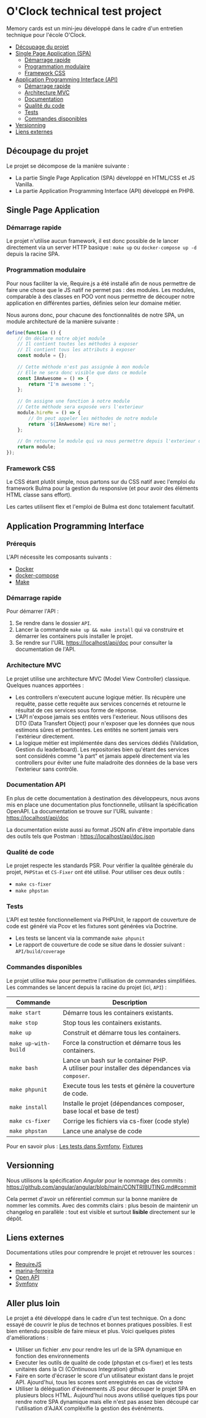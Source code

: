 # O'Clock technical test project
Memory cards est un mini-jeu développé dans le cadre d'un entretien technique pour l'école O'Clock.

- [Découpage du projet](#decoupage_projet)
- [Single Page Application (SPA)](#spa)
  - [Démarrage rapide](#spa_demarrage-rapide)
  - [Programmation modulaire](#spa_progammation_modulaire)
  - [Framework CSS](#spa_framework_css)
- [Application Programming Interface (API)](#api)
  - [Démarrage rapide](#api_demarrage_rapide) 
  - [Architecture MVC](#api_architecture) 
  - [Documentation](#api_documentation) 
  - [Qualité du code](#api_quality_tools) 
  - [Tests](#api_tests) 
  - [Commandes disponibles](#api_commands) 
- [Versionning](#versionning)
- [Liens externes](#spa_lien_externe)

## <a name="decoupage_projet"></a> Découpage du projet
Le projet se décompose de la manière suivante :
* La partie Single Page Application (SPA) développé en HTML/CSS et JS Vanilla.
* La partie Application Programming Interface (API) développé en PHP8.

## <a name="spa"></a> Single Page Application
### Démarrage rapide
Le projet n'utilise aucun framework, il est donc possible de le lancer directement via un server HTTP basique : `make up` ou `docker-compose up -d` depuis la racine SPA.

### <a name="spa_programmation_modulaire"></a> Programmation modulaire
Pour nous faciliter la vie, Require.js a été installé afin de nous permettre de faire une chose que le JS natif ne permet pas : des modules. Les modules, comparable à des classes en POO vont nous permettre de découper notre application en différentes parties, définies selon leur domaine métier.

Nous aurons donc, pour chacune des fonctionnalités de notre SPA, un module architecturé de la manière suivante :
```javascript
define(function () {
    // On déclare notre objet module
    // Il contient toutes les méthodes à exposer
    // Il contient tous les attributs à exposer
    const module = {};
    
    // Cette méthode n'est pas assignée à mon module
    // Elle ne sera donc visible que dans ce module
    const IAmAwesome = () => {
        return "I'm awesome : ";
    };
    
    // On assigne une fonction à notre module
    // Cette méthode sera exposée vers l'exterieur
    module.hireMe = () => {
        // On peut appeler les méthodes de notre module
        return `${IAmAwesome} Hire me!`;
    };
    
    // On retourne le module qui va nous permettre depuis l'exterieur d'intéragir avec les méthodes qu'il expose
    return module;
});
```

### <a name="spa_framework_css"></a> Framework CSS
Le CSS étant plutôt simple, nous partons sur du CSS natif avec l'emploi du framework Bulma pour la gestion du responsive (et pour avoir des éléments HTML classe sans effort).

Les cartes utilisent flex et l'emploi de Bulma est donc totalement facultatif.

## <a name="api"></a> Application Programming Interface
### <a name="api_prerequise"></a> Prérequis
L'API nécessite les composants suivants :
* [Docker](https://docs.docker.com/get-started/)
* [docker-compose](https://docs.docker.com/compose/gettingstarted/)
* [Make](http://gnuwin32.sourceforge.net/packages/make.htm)

### <a name="api_demarrage_rapide"></a> Démarrage rapide
Pour démarrer l'API :
1. Se rendre dans le dossier `API`.
2. Lancer la commande `make up && make install` qui va construire et démarrer les containers puis installer le projet.
3. Se rendre sur l'URL [https://localhost/api/doc](https://localhost/api/doc) pour consulter la documentation de l'API.

### <a name="api_architecture"></a> Architecture MVC
Le projet utilise une architecture MVC (Model View Controller) classique. Quelques nuances apportées :
* Les controllers n'executent aucune logique métier. Ils récupère une requête, passe cette requête aux services concernés et retourne le résultat de ces services sous forme de réponse.
* L'API n'expose jamais ses entités vers l'exterieur. Nous utilisons des DTO (Data Transfert Object) pour n'exposer que les données que nous estimons sûres et pertinentes. Les entités ne sortent jamais vers l'extérieur directement.
* La logique métier est implémentée dans des services dédiés (Validation, Gestion du leaderboard). Les repositories bien qu'étant des services sont considérés comme "à part" et jamais appelé directement via les controllers pour éviter une fuite maladroite des données de la base vers l'exterieur sans contrôle.

### <a name="api_documentation"></a> Documentation API
En plus de cette documentation à destination des développeurs, nous avons mis en place une documentation plus fonctionnelle, utilisant la spécification OpenAPI. 
La documentation se trouve sur l'URL suivante : [https://localhost/api/doc](https://localhost/api/doc)

La documentation existe aussi au format JSON afin d'être importable dans des outils tels que Postman : [https://localhost/api/doc.json](https://localhost/api/doc.json)

### <a name="api_code_quality"></a> Qualité de code
Le projet respecte les standards PSR. Pour vérifier la qualitée générale du projet, `PHPStan` et `CS-Fixer` ont été utilisé. 
Pour utiliser ces deux outils : 
* `make cs-fixer` 
* `make phpstan` 

### <a name="api_tests"></a> Tests
L'API est testée fonctionnellement via PHPUnit, le rapport de couverture de code est généré via Pcov et les fixtures sont générées via Doctrine.
* Les tests se lancent via la commande `make phpunit`
* Le rapport de couverture de code se situe dans le dossier suivant : `API/build/coverage` 

### <a name="api_commands"></a> Commandes disponibles
Le projet utilise `Make` pour permettre l'utilisation de commandes simplifiées. Les commandes se lancent depuis la racine du projet (ici, `API`) :

| Commande             | Description                                                                                         |
|----------------------|-----------------------------------------------------------------------------------------------------|
| `make start`         | Démarre tous les containers existants.                                                              |
| `make stop`          | Stop tous les containers existants.                                                                 |
| `make up`            | Construit et démarre tous les containers.                                                           |
| `make up-with-build` | Force la construction et démarre tous les containers.                                               |
| `make bash`          | Lance un bash sur le container PHP. <br/> A utiliser pour installer des dépendances via `composer`. |
| `make phpunit`       | Execute tous les tests et génère la couverture de code.                                             |
| `make install`       | Installe le projet (dépendances composer, base local et base de test)                               |
| `make cs-fixer`      | Corrige les fichiers via cs-fixer (code style)                                                      |
| `make phpstan`       | Lance une analyse de code                                                                           |

Pour en savoir plus : [Les tests dans Symfony](https://symfony.com/doc/current/testing.html), [Fixtures](https://symfony.com/bundles/DoctrineFixturesBundle/current/index.html)

## <a name="versionning"></a> Versionning
Nous utilisons la spécification _Angular_ pour le nommage des commits : https://github.com/angular/angular/blob/main/CONTRIBUTING.md#commit

Cela permet d'avoir un référentiel commun sur la bonne manière de nommer les commits. Avec des commits clairs : plus besoin de maintenir un changelog en parallèle : tout est visible et surtout **lisible** directement sur le dépôt.

## <a name="spa_lien_externe"></a> Liens externes
Documentations utiles pour comprendre le projet et retrouver les sources :
* [RequireJS](https://requirejs.org)
* [marina-ferreira](https://marina-ferreira.github.io/)
* [Open API](https://spec.openapis.org/oas/v3.1.0)
* [Symfony](https://symfony.com/doc/current/index.html)

## <a name="do_more"></a> Aller plus loin
Le projet a été développé dans le cadre d'un test technique. On a donc essayé de couvrir le plus de technos et bonnes pratiques possibles. Il est bien entendu possible de faire mieux et plus. Voici quelques pistes d'améliorations :
* Utiliser un fichier .env pour rendre les url de la SPA dynamique en fonction des environnements
* Executer les outils de qualité de code (phpstan et cs-fixer) et les tests unitaires dans la CI (COntinuous Integration) github
* Faire en sorte d'écraser le score d'un utilisateur existant dans le projet API. Ajourd'hui, tous les scores sont enregistrés en cas de victoire
* Utiliser la déléguation d'événements JS pour découper le projet SPA en plusieurs blocs HTML. Aujourd'hui nous avons utilisé quelques tips pour rendre notre SPA dynamique mais elle n'est pas assez bien découpé car l'utilisation d'AJAX compléxifie la gestion des événéments.

